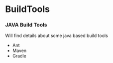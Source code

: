 # BuildTools

### JAVA Build Tools
   Will find details about some java based build tools
   
   * Ant
   * Maven
   * Gradle
